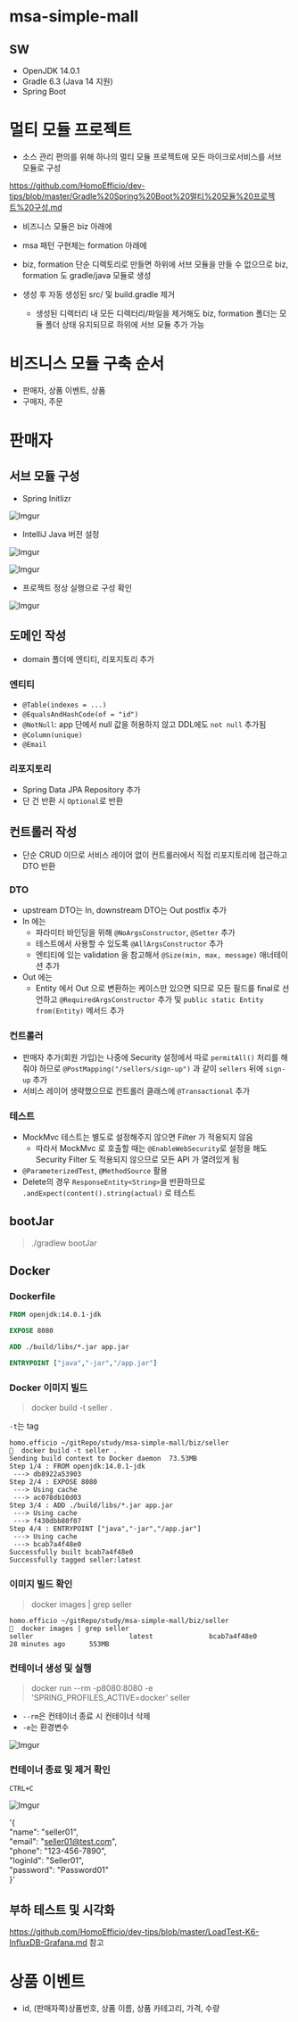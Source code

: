 # msa-simple-mall

## SW

- OpenJDK 14.0.1
- Gradle 6.3 (Java 14 지원)
- Spring Boot 


# 멀티 모듈 프로젝트

- 소스 관리 편의를 위해 하나의 멀티 모듈 프로젝트에 모든 마이크로서비스를 서브 모듈로 구성

https://github.com/HomoEfficio/dev-tips/blob/master/Gradle%20Spring%20Boot%20멀티%20모듈%20프로젝트%20구성.md

- 비즈니스 모듈은 biz 아래에
- msa 패턴 구현체는 formation 아래에

- biz, formation 단순 디렉토리로 만들면 하위에 서브 모듈을 만들 수 없으므로 biz, formation 도 gradle/java 모듈로 생성
- 생성 후 자동 생성된 src/ 및 build.gradle 제거
  - 생성된 디렉터리 내 모든 디렉터리/파일을 제거해도 biz, formation 폴더는 모듈 폴더 상태 유지되므로 하위에 서브 모듈 추가 가능



# 비즈니스 모듈 구축 순서

- 판매자, 상품 이벤트, 상품
- 구매자, 주문



# 판매자

## 서브 모듈 구성

- Spring Initlizr

![Imgur](https://i.imgur.com/vl0o6Qa.png)

- IntelliJ Java 버전 설정

![Imgur](https://i.imgur.com/r4JbSut.png)

![Imgur](https://i.imgur.com/egzvS4t.png)

- 프로젝트 정상 실행으로 구성 확인

![Imgur](https://i.imgur.com/0i9Coku.png)


## 도메인 작성

- domain 폴더에 엔티티, 리포지토리 추가

### 엔티티

- `@Table(indexes = ...)`
- `@EqualsAndHashCode(of = "id")`
- `@NotNull`: app 단에서 null 값을 허용하지 않고 DDL에도 `not null` 추가됨
- `@Column(unique)`
- `@Email`

### 리포지토리

- Spring Data JPA Repository 추가
- 단 건 반환 시 `Optional`로 반환


## 컨트롤러 작성

- 단순 CRUD 이므로 서비스 레이어 없이 컨트롤러에서 직접 리포지토리에 접근하고 DTO 반환

### DTO

- upstream DTO는 In, downstream DTO는 Out postfix 추가
- In 에는 
  - 파라미터 바인딩을 위해 `@NoArgsConstructor`, `@Setter` 추가
  - 테스트에서 사용할 수 있도록 `@AllArgsConstructor` 추가
  - 엔티티에 있는 validation 을 참고해서 `@Size(min, max, message)` 애너테이션 추가
- Out 에는
  - Entity 에서 Out 으로 변환하는 케이스만 있으면 되므로 모든 필드를 final로 선언하고 `@RequiredArgsConstructor` 추가 및 `public static Entity from(Entity)` 메서드 추가

### 컨트롤러

- 판매자 추가(회원 가입)는 나중에 Security 설정에서 따로 `permitAll()` 처리를 해줘야 하므로 `@PostMapping("/sellers/sign-up")` 과 같이 `sellers` 뒤에 `sign-up` 추가
- 서비스 레이어 생략했으므로 컨트롤러 클래스에 `@Transactional` 추가

### 테스트

- MockMvc 테스트는 별도로 설정해주지 않으면 Filter 가 적용되지 않음
  - 따라서 MockMvc 로 호출할 때는 `@EnableWebSecurity`로 설정을 해도 Security Filter 도 적용되지 않으므로 모든 API 가 열려있게 됨
- `@ParameterizedTest`, `@MethodSource` 활용
- Delete의 경우 `ResponseEntity<String>`을 반환하므로 `.andExpect(content().string(actual)` 로 테스트


## bootJar

>./gradlew bootJar


## Docker

### Dockerfile

```Dockerfile
FROM openjdk:14.0.1-jdk

EXPOSE 8080

ADD ./build/libs/*.jar app.jar

ENTRYPOINT ["java","-jar","/app.jar"]
```

### Docker 이미지 빌드

>docker build -t seller .

`-t`는 tag

```
homo.efficio ~/gitRepo/study/msa-simple-mall/biz/seller 
🍺  docker build -t seller .
Sending build context to Docker daemon  73.53MB
Step 1/4 : FROM openjdk:14.0.1-jdk
 ---> db8922a53903
Step 2/4 : EXPOSE 8080
 ---> Using cache
 ---> ac078db10d03
Step 3/4 : ADD ./build/libs/*.jar app.jar
 ---> Using cache
 ---> f430dbb80f07
Step 4/4 : ENTRYPOINT ["java","-jar","/app.jar"]
 ---> Using cache
 ---> bcab7a4f48e0
Successfully built bcab7a4f48e0
Successfully tagged seller:latest
```

### 이미지 빌드 확인

>docker images | grep seller

```
homo.efficio ~/gitRepo/study/msa-simple-mall/biz/seller 
🍺  docker images | grep seller
seller                        latest              bcab7a4f48e0        28 minutes ago      553MB
```

### 컨테이너 생성 및 실행

>docker run --rm -p8080:8080 -e 'SPRING_PROFILES_ACTIVE=docker' seller

- `--rm`은 컨테이너 종료 시 컨테이너 삭제
- `-e`는 환경변수

![Imgur](https://i.imgur.com/12hwPg2.png)

### 컨테이너 종료 및 제거 확인

`CTRL+C`

![Imgur](https://i.imgur.com/iZcYAaT.png)

'{ \
    "name": "seller01", \
    "email": "seller01@test.com", \
    "phone": "123-456-7890", \
    "loginId": "Seller01", \
    "password": "Password01" \
}'


## 부하 테스트 및 시각화

https://github.com/HomoEfficio/dev-tips/blob/master/LoadTest-K6-InfluxDB-Grafana.md 참고



# 상품 이벤트

- id, (판매자쪽)상품번호, 상품 이름, 상품 카테고리, 가격, 수량



